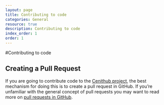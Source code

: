 ```yaml
---
layout: page
title: Contributing to code
categories: General
resource: true
description: Contributing to code
index_order: 1
order: 1
---
```


#Contributing to code

## Creating a Pull Request

If you are going to contribute code to the [Cenithub project](github.com/openjaf/cenit), the best mechanism for doing this is to create a pull request in GitHub. If you’re unfamiliar with the general concept of pull requests you may want to read more on [pull requests in GitHub](https://help.github.com/articles/using-pull-requests).